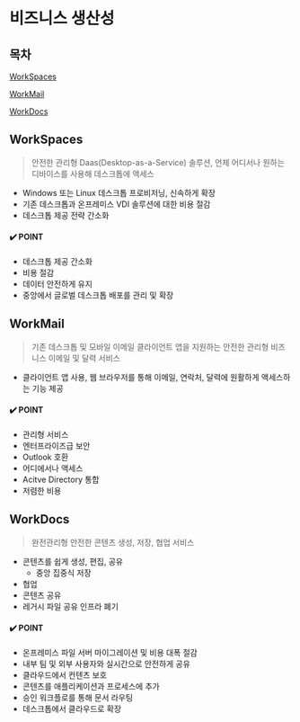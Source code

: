 # 비즈니스 생산성

## 목차

[WorkSpaces](#WorkSpaces)

[WorkMail](#WorkMail)

[WorkDocs](#WorkDocs)



## WorkSpaces

> 안전한 관리형 Daas(Desktop-as-a-Service) 솔루션, 언제 어디서나 원하는 디바이스를 사용해 데스크톱에 액세스

- Windows 또는 Linux 데스크톱 프로비저닝, 신속하게 확장
- 기존 데스크톱과 온프레미스 VDI 솔루션에 대한 비용 절감
- 데스크톱 제공 전략 간소화

#### :heavy_check_mark: POINT

- 데스크톱 제공 간소화
- 비용 절감
- 데이터 안전하게 유지
- 중앙에서 글로벌 데스크톱 배포를 관리 및 확장



## WorkMail

> 기존 데스크톱 및 모바일 이메일 클라이언트 앱을 지원하는 안전한 관리형 비즈니스 이메일 및 달력 서비스

- 클라이언트 앱 사용, 웹 브라우저를 통해 이메일, 연락처, 달력에 원활하게 액세스하는 기능 제공

#### :heavy_check_mark: POINT

- 관리형 서비스
- 엔터프라이즈급 보안
- Outlook 호환
- 어디에서나 액세스
- Acitve Directory 통합
- 저렴한 비용



## WorkDocs

> 완전관리형 안전한 콘텐츠 생성, 저장, 협업 서비스

- 콘텐츠를 쉽게 생성, 편집, 공유
  - 중앙 집중식 저장
- 협업
- 콘텐츠 공유
- 레거시 파일 공유 인프라 폐기

#### :heavy_check_mark: POINT

- 온프레미스 파일 서버 마이그레이션 및 비용 대폭 절감
- 내부 팀 및 외부 사용자와 실시간으로 안전하게 공유
- 클라우드에서 컨텐츠 보호
- 콘텐츠를 애플리케이션과 프로세스에 추가
- 승인 워크플로를 통해 문서 라우팅
- 데스크톱에서 클라우드로 확장